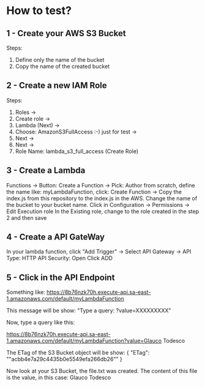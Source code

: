 # How to test?

## 1 - Create your AWS S3 Bucket
Steps:
   1. Define only the name of the bucket
   2. Copy the name of the created bucket

## 2 - Create a new IAM Role
Steps:
  1. Roles ->
  2. Create role ->
  3. Lambda (Next) -> 
  4. Choose: AmazonS3FullAccess :-) just for test ->
  5. Next -> 
  6. Next -> 
  7. Role Name: lambda_s3_full_access  (Create Role)
 
 ## 3 - Create a Lambda 
   Functions ->
   Button: Create a Function ->
   Pick: Author from scratch, define the name like: myLambdaFunction, click: Create Function ->
   Copy the index.js from this repository to the index.js in the AWS.
   Change the name of the bucket to your bucket name.
   Click in Configuration -> Permissions -> Edit Execution role
   In the Existing role, change to the role created in the step 2 and then save
   
 ## 4 - Create a API GateWay
   In your lambda function, click "Add Trigger" ->
   Select API Gateway ->
      API Type: HTTP API
      Security: Open
      Click ADD
   
 ## 5 - Click in the API Endpoint
 Something like: 
        https://8b76nzk70h.execute-api.sa-east-1.amazonaws.com/default/myLambdaFunction
    
  This message will be show: 
        "Type a query: ?value=XXXXXXXXX"
    
  Now, type a query like this:
    
  https://8b76nzk70h.execute-api.sa-east-1.amazonaws.com/default/myLambdaFunction?value=Glauco Todesco
    
  The ETag of the S3 Bucket object will be show:
      {
        "ETag": "\"acbb4e7a29c4435b0e5549efa266db26\""
      }
      
  Now look at your S3 Bucket, the file.txt was created. The content of this file is the value, in this case: Glauco Todesco
    
    
    
    
          
          
          
          
          
 
   
